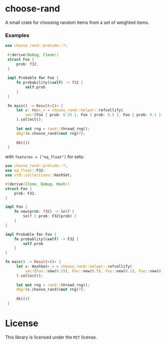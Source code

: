 # choose-rand
A small crate for choosing random items from a set of weighted items.

### Examples
```rust
use choose_rand::prelude::*;
 
 #[derive(Debug, Clone)]
 struct Foo {
     prob: f32,
 }
 
 impl Probable for Foo {
     fn probability(&self) -> f32 {
         self.prob
     }
 }
 
 fn main() -> Result<()> {
     let v: Vec<_> = choose_rand::helper::refcellify(
         vec![Foo { prob: 0.25 }, Foo { prob: 0.5 }, Foo { prob: 0.1 }, Foo { prob: 0.05 }]
     ).collect();
 
     let mut rng = rand::thread_rng();    
     dbg!(v.choose_rand(&mut rng)?);
 
     Ok(())
 }
```

with `features = ["eq_float"]` for sets:
```rust
use choose_rand::prelude::*;
use eq_float::F32;
use std::collections::HashSet;

#[derive(Clone, Debug, Hash)]
struct Foo {
    prob: F32,
}

impl Foo {
    fn new(prob: f32) -> Self {
        Self { prob: F32(prob) }
    }
}

impl Probable for Foo {
    fn probablity(&self) -> F32 {
        self.prob
    }
}

fn main() -> Result<()> {
     let s: HashSet<_> = choose_rand::helper::refcellify(
         vec![Foo::new(0.25), Foo::new(0.5), Foo::new(0.1), Foo::new(0.05)]
     ).collect();
 
     let mut rng = rand::thread_rng();    
     dbg!(s.choose_rand(&mut rng)?);
 
     Ok(())
 }
```

# License
This library is licensed under the `MIT` license.
